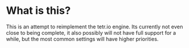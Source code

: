 
# What is this?

This is an attempt to reimplement the tetr.io engine. Its currently not even close to being complete, it also possibly will not have full support for a while, but the most common settings will have higher priorities.
